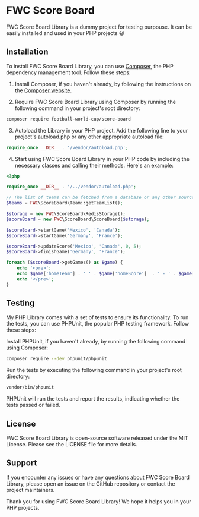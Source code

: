 # FWC Score Board

FWC Score Board Library is a dummy project for testing purpouse. It can be easily installed and used in your PHP projects :smiley:

## Installation

To install FWC Score Board Library, you can use [Composer](https://getcomposer.org/), the PHP dependency management tool. Follow these steps:

1. Install Composer, if you haven't already, by following the instructions on the [Composer website](https://getcomposer.org/download/).

2. Require FWC Score Board Library using Composer by running the following command in your project's root directory:

```bash
composer require football-world-cup/score-board
```

3. Autoload the Library in your PHP project. Add the following line to your project's autoload.php or any other appropriate autoload file:

```php
require_once __DIR__ . '/vendor/autoload.php';
```

4. Start using FWC Score Board Library in your PHP code by including the necessary classes and calling their methods. Here's an example:

```php
<?php

require_once __DIR__ . '/../vendor/autoload.php';

// The list of teams can be fetched from a database or any other source
$teams = FWC\ScoreBoard\Team::getTeamList();

$storage = new FWC\ScoreBoard\RedisStorage();
$scoreBoard = new FWC\ScoreBoard\ScoreBoard($storage);

$scoreBoard->startGame('Mexico', 'Canada');
$scoreBoard->startGame('Germany', 'France');

$scoreBoard->updateScore('Mexico', 'Canada', 0, 5);
$scoreBoard->finishGame('Germany', 'France');

foreach ($scoreBoard->getGames() as $game) {
    echo '<pre>';
    echo $game['homeTeam'] . ' ' . $game['homeScore']  . ' - ' . $game['awayTeam'] . ' ' . $game['awayScore'];
    echo '</pre>';
}
```

## Testing

My PHP Library comes with a set of tests to ensure its functionality. To run the tests, you can use PHPUnit, the popular PHP testing framework. Follow these steps:

Install PHPUnit, if you haven't already, by running the following command using Composer:

```bash
composer require --dev phpunit/phpunit
```

Run the tests by executing the following command in your project's root directory:

```bash
vendor/bin/phpunit
```

PHPUnit will run the tests and report the results, indicating whether the tests passed or failed.

## License

FWC Score Board Library is open-source software released under the MIT License. Please see the LICENSE file for more details.

## Support

If you encounter any issues or have any questions about FWC Score Board Library, please open an issue on the GitHub repository or contact the project maintainers.

Thank you for using FWC Score Board Library! We hope it helps you in your PHP projects.
